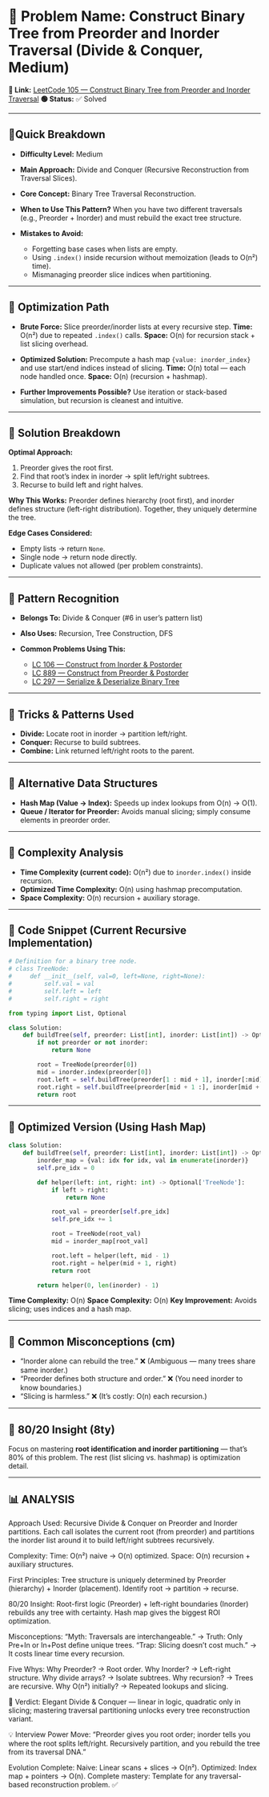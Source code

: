 # 🔹 Problem Name: Construct Binary Tree from Preorder and Inorder Traversal (Divide & Conquer, Medium)

**🔗 Link:** [LeetCode 105 — Construct Binary Tree from Preorder and Inorder Traversal](https://leetcode.com/problems/construct-binary-tree-from-preorder-and-inorder-traversal/)
**🟢 Status:** ✅ Solved

---

## 🔹Quick Breakdown

* **Difficulty Level:** Medium
* **Main Approach:** Divide and Conquer (Recursive Reconstruction from Traversal Slices).
* **Core Concept:** Binary Tree Traversal Reconstruction.
* **When to Use This Pattern?** When you have two different traversals (e.g., Preorder + Inorder) and must rebuild the exact tree structure.
* **Mistakes to Avoid:**

    * Forgetting base cases when lists are empty.
    * Using `.index()` inside recursion without memoization (leads to O(n²) time).
    * Mismanaging preorder slice indices when partitioning.

---

## 🔹 Optimization Path

* **Brute Force:** Slice preorder/inorder lists at every recursive step.
  **Time:** O(n²) due to repeated `.index()` calls.
  **Space:** O(n) for recursion stack + list slicing overhead.

* **Optimized Solution:** Precompute a hash map `{value: inorder_index}` and use start/end indices instead of slicing.
  **Time:** O(n) total — each node handled once.
  **Space:** O(n) (recursion + hashmap).

* **Further Improvements Possible?** Use iteration or stack-based simulation, but recursion is cleanest and intuitive.

---

## 🔹 Solution Breakdown

**Optimal Approach:**

1. Preorder gives the root first.
2. Find that root’s index in inorder → split left/right subtrees.
3. Recurse to build left and right halves.

**Why This Works:**
Preorder defines hierarchy (root first), and inorder defines structure (left-right distribution). Together, they uniquely determine the tree.

**Edge Cases Considered:**

* Empty lists → return `None`.
* Single node → return node directly.
* Duplicate values not allowed (per problem constraints).

---

## 🔹 Pattern Recognition

* **Belongs To:** Divide & Conquer (#6 in user’s pattern list)
* **Also Uses:** Recursion, Tree Construction, DFS
* **Common Problems Using This:**

    * [LC 106 — Construct from Inorder & Postorder](https://leetcode.com/problems/construct-binary-tree-from-inorder-and-postorder-traversal/)
    * [LC 889 — Construct from Preorder & Postorder](https://leetcode.com/problems/construct-binary-tree-from-preorder-and-postorder-traversal/)
    * [LC 297 — Serialize & Deserialize Binary Tree](https://leetcode.com/problems/serialize-and-deserialize-binary-tree/)

---

## 🔹 Tricks & Patterns Used

* **Divide:** Locate root in inorder → partition left/right.
* **Conquer:** Recurse to build subtrees.
* **Combine:** Link returned left/right roots to the parent.

---

## 🔹 Alternative Data Structures

* **Hash Map (Value → Index):** Speeds up index lookups from O(n) → O(1).
* **Queue / Iterator for Preorder:** Avoids manual slicing; simply consume elements in preorder order.

---

## 🔹 Complexity Analysis

* **Time Complexity (current code):** O(n²) due to `inorder.index()` inside recursion.
* **Optimized Time Complexity:** O(n) using hashmap precomputation.
* **Space Complexity:** O(n) recursion + auxiliary storage.

---

## 🔹 Code Snippet (Current Recursive Implementation)

```python
# Definition for a binary tree node.
# class TreeNode:
#     def __init__(self, val=0, left=None, right=None):
#         self.val = val
#         self.left = left
#         self.right = right

from typing import List, Optional

class Solution:
    def buildTree(self, preorder: List[int], inorder: List[int]) -> Optional['TreeNode']:
        if not preorder or not inorder:
            return None

        root = TreeNode(preorder[0])
        mid = inorder.index(preorder[0])
        root.left = self.buildTree(preorder[1 : mid + 1], inorder[:mid])
        root.right = self.buildTree(preorder[mid + 1 :], inorder[mid + 1 :])
        return root
```

---

## 🔹 Optimized Version (Using Hash Map)

```python
class Solution:
    def buildTree(self, preorder: List[int], inorder: List[int]) -> Optional['TreeNode']:
        inorder_map = {val: idx for idx, val in enumerate(inorder)}
        self.pre_idx = 0

        def helper(left: int, right: int) -> Optional['TreeNode']:
            if left > right:
                return None

            root_val = preorder[self.pre_idx]
            self.pre_idx += 1

            root = TreeNode(root_val)
            mid = inorder_map[root_val]

            root.left = helper(left, mid - 1)
            root.right = helper(mid + 1, right)
            return root

        return helper(0, len(inorder) - 1)
```

**Time Complexity:** O(n)
**Space Complexity:** O(n)
**Key Improvement:** Avoids slicing; uses indices and a hash map.

---

## 🔹 Common Misconceptions (cm)

* “Inorder alone can rebuild the tree.” ❌ (Ambiguous — many trees share same inorder.)
* “Preorder defines both structure and order.” ❌ (You need inorder to know boundaries.)
* “Slicing is harmless.” ❌ (It’s costly: O(n) each recursion.)

---

## 🔹 80/20 Insight (8ty)

Focus on mastering **root identification and inorder partitioning** — that’s 80% of this problem. The rest (list slicing vs. hashmap) is optimization detail.

---

## 📊 ANALYSIS

Approach Used: Recursive Divide & Conquer on Preorder and Inorder partitions.
Each call isolates the current root (from preorder) and partitions the inorder list around it to build left/right subtrees recursively.

Complexity:
Time: O(n²) naive → O(n) optimized.
Space: O(n) recursion + auxiliary structures.

First Principles:
Tree structure is uniquely determined by Preorder (hierarchy) + Inorder (placement). Identify root → partition → recurse.

80/20 Insight:
Root-first logic (Preorder) + left-right boundaries (Inorder) rebuilds any tree with certainty. Hash map gives the biggest ROI optimization.

Misconceptions:
“Myth: Traversals are interchangeable.” → Truth: Only Pre+In or In+Post define unique trees.
“Trap: Slicing doesn’t cost much.” → It costs linear time every recursion.

Five Whys:
Why Preorder? → Root order.
Why Inorder? → Left-right structure.
Why divide arrays? → Isolate subtrees.
Why recursion? → Trees are recursive.
Why O(n²) initially? → Repeated lookups and slicing.

🚨 Verdict: Elegant Divide & Conquer — linear in logic, quadratic only in slicing; mastering traversal partitioning unlocks every tree reconstruction variant.

💡 Interview Power Move:
“Preorder gives you root order; inorder tells you where the root splits left/right. Recursively partition, and you rebuild the tree from its traversal DNA.”

Evolution Complete:
Naive: Linear scans + slices → O(n²).
Optimized: Index map + pointers → O(n).
Complete mastery: Template for any traversal-based reconstruction problem. ✅
